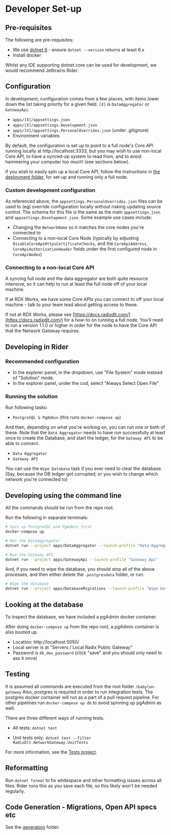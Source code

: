 # Developer Set-up

## Pre-requisites

The following are pre-requisites:
* We use [dotnet 6](https://dotnet.microsoft.com/download/dotnet/6.0) - ensure `dotnet --version` returns at least 6.x
* Install docker

Whilst any IDE supporting dotnet core can be used for development, we would recommend Jetbrains Rider.

## Configuration

In development, configuration comes from a few places, with items lower down the list taking priority for a given field. `[X]` is `DataAggregator` or `GatewayApi`.

* `apps/[X]/appsettings.json`
* `apps/[X]/appsettings.Development.json`
* `apps/[X]/appsettings.PersonalOverrides.json` (under .gitignore)
* Environment variables

By default, the configuration is set up to point to a full node's Core API running locally at http://localhost:3333, but you may wish to use non-local Core API, to have a synced-up system to read from, and to avoid hammering your computer too much! (see sections below).

If you wish to easily spin up a local Core API, follow the instructions in [the deployment folder](../deployment), for set-up and running only a full node.

### Custom development configuration

As referenced above, the `appsettings.PersonalOverrides.json` files can be used to (eg) override configuration locally without risking updating source control. The schema for this file is the same as the main `appsettings.json` and `appsettings.Development.json`. Some example use cases include:

* Changing the `NetworkName` so it matches the core nodes you're connected to
* Connecting to a non-local Core Node (typically by adjusting `DisableCoreApiHttpsCertificateChecks`, and the `CoreApiAddress`, `CoreApiAuthorizationHeader` fields under the first configured node in `CoreApiNodes`)

### Connecting to a non-local Core API

A syncing full node and the data aggregator are both quite resource intensive, so it can help to run at least the full node off of your local machine.

If at RDX Works, we have some Core APIs you can connect to off your local machine - talk to your team lead about getting access to these.

If not at RDX Works, please see [https://docs.radixdlt.com/](https://docs.radixdlt.com/) for a how-to on running a full node.
You'll need to run a version 1.1.0 or higher in order for the node to have the Core API that the Network Gateway requires.

## Developing in Rider

### Recommended configuration

* In the explorer panel, in the dropdown, use "File System" mode instead of "Solution" mode.
* In the explorer panel, under the cod, select "Always Select Open File"

### Running the solution

Run following tasks:

* `PostgreSQL & PgAdmin` (this runs `docker-compose up`)

And then, depending on what you're working on, you can run one or both of these. Note that the `Data Aggregator` needs to have run successfully at least once to create the Database, and start the ledger, for the `Gateway API` to be able to connect.

* `Data Aggregator`
* `Gateway API`

You can use the `Wipe Database` task if you ever need to clear the database. (Say, because the DB ledger got corrupted; or you wish to change which network you're connected to)

## Developing using the command line

All the commands should be run from the repo root.

Run the following in separate terminals:

```bash
# Spin up PostgreSQL and PgAdmin first
docker-compose up
```

```bash
# Run the DataAggregator
dotnet run --project apps/DataAggregator --launch-profile "Data Aggregator"
```

```bash
# Run the Gateway API
dotnet run --project apps/GatewayApi --launch-profile "Gateway Api"
```

And, if you need to wipe the database, you should stop all of the above processes, and then either delete the `.postgresdata` folder, or run:

```bash
# Wipe the database
dotnet run --project apps/DatabaseMigrations --launch-profile "Wipe Database"
```

## Looking at the database

To inspect the database, we have included a pgAdmin docker container.

After doing `docker-compose up` from the repo root, a pgAdmin container is also booted up.

* Location: http://localhost:5050/
* Local server is at "Servers / Local Radix Public Gateway"
* Password is `db_dev_password` (click "save" and you should only need to ass it once)

## Testing

It is assumed all commands are executed from the root folder `/babylon-gateway`
Also, postgres is required in order to run integration tests.
The postgres docker container will run as a part of a pull request pipeline.
For other pipelines run `docker-compose up db` to avoid spinning up pgAdmin as well.

There are three different ways of running tests.

- All tests: `dotnet test` 

- Unit tests only: `dotnet test --filter RadixDlt.NetworkGateway.UnitTests`

For more information, see the [Tests project](../../src/Tests).

## Reformatting

Run `dotnet format` to fix whitespace and other formatting issues across all files. Rider runs this as you save each file, so this likely won't be needed regularly.

## Code Generation - Migrations, Open API specs etc

See the [generation](../generation) folder.

